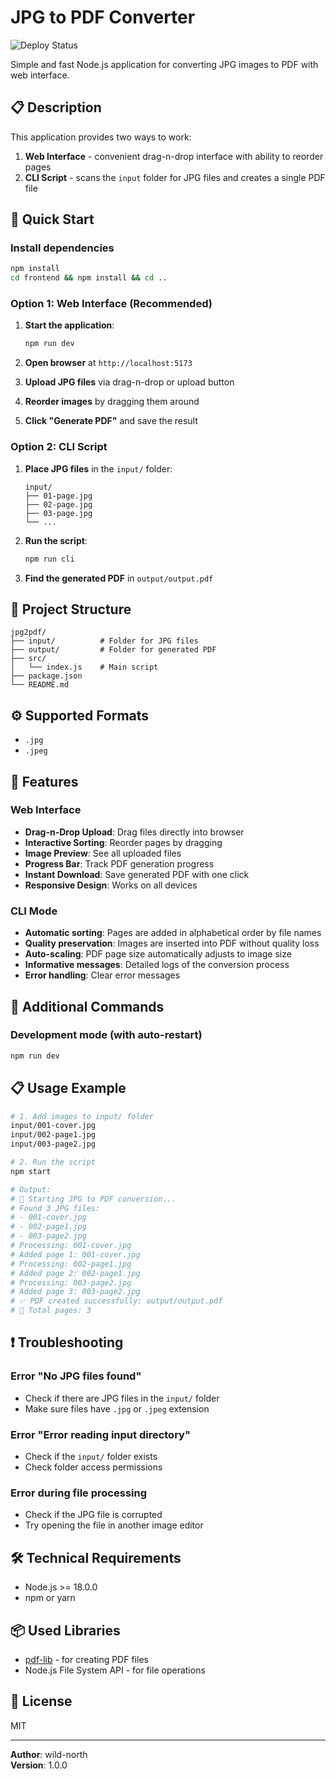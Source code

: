 # JPG to PDF Converter

![Deploy Status](https://github.com/wild-north/jpg2pdf/actions/workflows/deploy.yml/badge.svg)

Simple and fast Node.js application for converting JPG images to PDF with web interface.

## 📋 Description

This application provides two ways to work:
1. **Web Interface** - convenient drag-n-drop interface with ability to reorder pages
2. **CLI Script** - scans the `input` folder for JPG files and creates a single PDF file

## 🚀 Quick Start

### Install dependencies

```bash
npm install
cd frontend && npm install && cd ..
```

### Option 1: Web Interface (Recommended)

1. **Start the application**:
   ```bash
   npm run dev
   ```

2. **Open browser** at `http://localhost:5173`

3. **Upload JPG files** via drag-n-drop or upload button

4. **Reorder images** by dragging them around

5. **Click "Generate PDF"** and save the result

### Option 2: CLI Script

1. **Place JPG files** in the `input/` folder:
   ```
   input/
   ├── 01-page.jpg
   ├── 02-page.jpg
   ├── 03-page.jpg
   └── ...
   ```

2. **Run the script**:
   ```bash
   npm run cli
   ```

3. **Find the generated PDF** in `output/output.pdf`

## 📁 Project Structure

```
jpg2pdf/
├── input/          # Folder for JPG files
├── output/         # Folder for generated PDF
├── src/
│   └── index.js    # Main script
├── package.json
└── README.md
```

## ⚙️ Supported Formats

- `.jpg`
- `.jpeg`

## 📝 Features

### Web Interface
- **Drag-n-Drop Upload**: Drag files directly into browser
- **Interactive Sorting**: Reorder pages by dragging
- **Image Preview**: See all uploaded files
- **Progress Bar**: Track PDF generation progress
- **Instant Download**: Save generated PDF with one click
- **Responsive Design**: Works on all devices

### CLI Mode
- **Automatic sorting**: Pages are added in alphabetical order by file names
- **Quality preservation**: Images are inserted into PDF without quality loss
- **Auto-scaling**: PDF page size automatically adjusts to image size
- **Informative messages**: Detailed logs of the conversion process
- **Error handling**: Clear error messages

## 🔧 Additional Commands

### Development mode (with auto-restart)
```bash
npm run dev
```

## 📋 Usage Example

```bash
# 1. Add images to input/ folder
input/001-cover.jpg
input/002-page1.jpg
input/003-page2.jpg

# 2. Run the script
npm start

# Output:
# 🔄 Starting JPG to PDF conversion...
# Found 3 JPG files:
# - 001-cover.jpg
# - 002-page1.jpg  
# - 003-page2.jpg
# Processing: 001-cover.jpg
# Added page 1: 001-cover.jpg
# Processing: 002-page1.jpg
# Added page 2: 002-page1.jpg
# Processing: 003-page2.jpg
# Added page 3: 003-page2.jpg
# ✅ PDF created successfully: output/output.pdf
# 📄 Total pages: 3
```

## ❗ Troubleshooting

### Error "No JPG files found"
- Check if there are JPG files in the `input/` folder
- Make sure files have `.jpg` or `.jpeg` extension

### Error "Error reading input directory"
- Check if the `input/` folder exists
- Check folder access permissions

### Error during file processing
- Check if the JPG file is corrupted
- Try opening the file in another image editor

## 🛠 Technical Requirements

- Node.js >= 18.0.0
- npm or yarn

## 📦 Used Libraries

- [pdf-lib](https://pdf-lib.js.org/) - for creating PDF files
- Node.js File System API - for file operations

## 📄 License

MIT

---

**Author**: wild-north  
**Version**: 1.0.0
